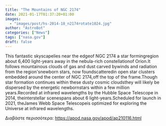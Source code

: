 ```yaml
---
title: "The Mountains of NGC 2174"
date: 2021-01-17T01:37:20+01:00
images:
  - "images/post/hs-2014-18_n2174rotate1024.jpg"
author: "AstroBot"
categories: ["News"]
tags: ["nasa.gov"]
draft: false
---
```


This fantastic skyscapelies near the edgeof NGC 2174 a star formingregion about 6,400 light-years away in the nebula-rich constellationof Orion.It follows mountainous clouds of gas and dust carved bywinds and radiation from the region'snewborn stars, now foundscatteredin open star clusters embedded around the center of NGC 2174,off the top of the frame.Though star formation continues within these dusty cosmic cloudsthey will likely be dispersed by the energetic newbornstars within a few million years.Recorded at infrared wavelengths by the Hubble Space Telescope in 2014, theinterstellar scenespans about 6 light-years.Scheduled for launch in 2021, theJames Webb Space Telescopeis optimized for exploring the Universe at infrared wavelengths.

Διαβάστε περισσότερα: https://apod.nasa.gov/apod/ap210116.html
